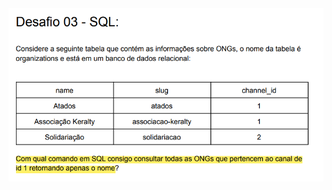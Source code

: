 <img src="https://github.com/Rafalesson/Atados_Backend_Challenge/blob/main/img/desafio003.png?raw=true" alt="Descrição do exercício">
